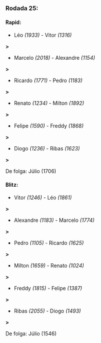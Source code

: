 ### Rodada 25:

#### Rapid:

* Léo *(1933)*     -     Vitor *(1316)*

 **>** 
* Marcelo *(2018)*     -     Alexandre *(1154)*

 **>** 
* Ricardo *(1771)*     -     Pedro *(1183)*

 **>** 
* Renato *(1234)*     -     Milton *(1892)*

 **>** 
* Felipe *(1590)*     -     Freddy *(1868)*

 **>** 
* Diogo *(1236)*     -     Ribas *(1623)*

 **>** 

De folga: Júlio (1706)

#### Blitz:

* Vitor *(1246)*     -     Léo *(1861)*

 **>** 
* Alexandre *(1183)*     -     Marcelo *(1774)*

 **>** 
* Pedro *(1105)*     -     Ricardo *(1625)*

 **>** 
* Milton *(1659)*     -     Renato *(1024)*

 **>** 
* Freddy *(1815)*     -     Felipe *(1387)*

 **>** 
* Ribas *(2055)*     -     Diogo *(1493)*

 **>** 

De folga: Júlio (1546)

